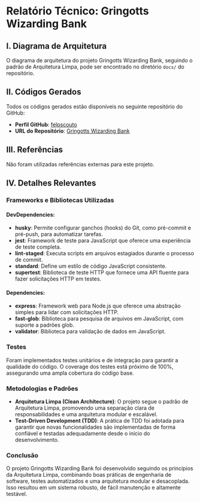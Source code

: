 # Relatório Técnico: Gringotts Wizarding Bank

## I. Diagrama de Arquitetura

O diagrama de arquitetura do projeto Gringotts Wizarding Bank, seguindo o padrão de Arquitetura Limpa, pode ser encontrado no diretório `docs/` do repositório.

## II. Códigos Gerados

Todos os códigos gerados estão disponíveis no seguinte repositório do GitHub:

- **Perfil GitHub**: [felpscouto](https://github.com/felpscouto)
- **URL do Repositório**: [Gringotts Wizarding Bank](https://github.com/felpscouto/gringotts-wizarding-bank)

## III. Referências

Não foram utilizadas referências externas para este projeto.

## IV. Detalhes Relevantes

### Frameworks e Bibliotecas Utilizadas

#### DevDependencies:
- **husky**: Permite configurar ganchos (hooks) do Git, como pré-commit e pré-push, para automatizar tarefas.
- **jest**: Framework de teste para JavaScript que oferece uma experiência de teste completa.
- **lint-staged**: Executa scripts em arquivos estagiados durante o processo de commit.
- **standard**: Define um estilo de código JavaScript consistente.
- **supertest**: Biblioteca de teste HTTP que fornece uma API fluente para fazer solicitações HTTP em testes.

#### Dependencies:
- **express**: Framework web para Node.js que oferece uma abstração simples para lidar com solicitações HTTP.
- **fast-glob**: Biblioteca para pesquisa de arquivos em JavaScript, com suporte a padrões glob.
- **validator**: Biblioteca para validação de dados em JavaScript.

### Testes

Foram implementados testes unitários e de integração para garantir a qualidade do código. O coverage dos testes está próximo de 100%, assegurando uma ampla cobertura do código base.

### Metodologias e Padrões

- **Arquitetura Limpa (Clean Architecture)**: O projeto segue o padrão de Arquitetura Limpa, promovendo uma separação clara de responsabilidades e uma arquitetura modular e escalável.
- **Test-Driven Development (TDD)**: A prática de TDD foi adotada para garantir que novas funcionalidades são implementadas de forma confiável e testadas adequadamente desde o início do desenvolvimento.

### Conclusão

O projeto Gringotts Wizarding Bank foi desenvolvido seguindo os princípios da Arquitetura Limpa, combinando boas práticas de engenharia de software, testes automatizados e uma arquitetura modular e desacoplada. Isso resultou em um sistema robusto, de fácil manutenção e altamente testável.
